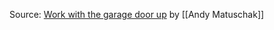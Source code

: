 Source: [Work with the garage door up](https://notes.andymatuschak.org/zCMhncA1iSE74MKKYQS5PBZ) by [[Andy Matuschak]]